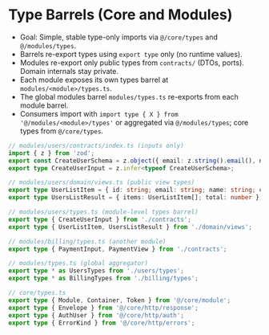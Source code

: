# Type Barrels (Core and Modules)

- Goal: Simple, stable type-only imports via `@/core/types` and `@/modules/types`.
- Barrels re-export types using `export type` only (no runtime values).
- Modules re-export only public types from `contracts/` (DTOs, ports). Domain internals stay private.
- Each module exposes its own types barrel at `modules/<module>/types.ts`.
- The global modules barrel `modules/types.ts` re-exports from each module barrel.
- Consumers import with `import type { X } from '@/modules/<module>/types'` or aggregated via `@/modules/types`; core types from `@/core/types`.

```ts
// modules/users/contracts/index.ts (inputs only)
import { z } from 'zod';
export const CreateUserSchema = z.object({ email: z.string().email(), name: z.string().min(1) });
export type CreateUserInput = z.infer<typeof CreateUserSchema>;
```

```ts
// modules/users/domain/views.ts (public view types)
export type UserListItem = { id: string; email: string; name: string; createdAt: string };
export type UsersListResult = { items: UserListItem[]; total: number };
```

```ts
// modules/users/types.ts (module-level types barrel)
export type { CreateUserInput } from './contracts';
export type { UserListItem, UsersListResult } from './domain/views';
```

```ts
// modules/billing/types.ts (another module)
export type { PaymentInput, PaymentView } from './contracts';
```

```ts
// modules/types.ts (global aggregator)
export type * as UsersTypes from './users/types';
export type * as BillingTypes from './billing/types';
```

```ts
// core/types.ts
export type { Module, Container, Token } from '@/core/module';
export type { Envelope } from '@/core/http/response';
export type { AuthUser } from '@/core/http/auth';
export type { ErrorKind } from '@/core/http/errors';
```
